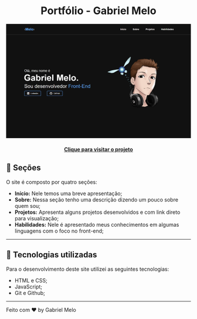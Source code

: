 <h1 align="center">
  Portfólio - Gabriel Melo
</h1>

![Resultado final do projeto](.github/Portfolio.PNG)

<h4 align="center"><a href="">Clique para visitar o projeto</a></h4>

## 📌 Seções

O site é composto por quatro seções:

- **Início:** Nele temos uma breve apresentação;
- **Sobre:** Nessa seção tenho uma descrição dizendo um pouco sobre quem sou;
- **Projetos:** Apresenta alguns projetos desenvolvidos e com link direto para visualização;
- **Habilidades:** Nele é apresentado meus conhecimentos em algumas linguagens com o foco no front-end;

---

## 🚀 Tecnologias utilizadas

Para o desenvolvimento deste site utilizei as seguintes tecnologias:

- HTML e CSS;
- JavaScript;
- Git e Github;

---

Feito com ♥ by Gabriel Melo